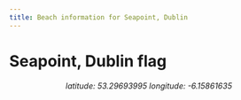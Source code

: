 ```yaml
---
title: Beach information for Seapoint, Dublin
---
```

# Seapoint, Dublin <span class="material-icons blue-flag">flag</span>

<div align="center"><i>latitude: 53.29693995 longitude: -6.15861635</i></div>